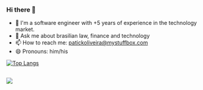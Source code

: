 ### Hi there 👋

- 🔭 I'm a software engineer with +5 years of experience in the technology market. 
- 💬 Ask me about brasilian law, finance and technology
- 📫 How to reach me: patickoliveira@mystuffbox.com
- 😄 Pronouns: him/his

  
[![Top Langs](https://github-readme-stats-iota-sable.vercel.app/api/top-langs/?username=patrickoliveira15&layout=compact)](https://github.com/patrickoliveira15/github-readme-stats)


##

<div> 
  <a href="https://www.linkedin.com/in/patrickaoliveira/" target="_blank"><img src="https://img.shields.io/badge/-LinkedIn-%230077B5?style=for-the-badge&logo=linkedin&logoColor=white" target="_blank"></a> 
</div>
